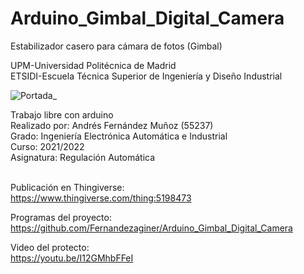 # Arduino_Gimbal_Digital_Camera


Estabilizador casero para cámara de fotos (Gimbal)


UPM-Universidad Politécnica de Madrid <br>
ETSIDI-Escuela Técnica Superior de Ingeniería y Diseño Industrial <br>

![Portada_](https://github.com/Fernandezaginer/Arduino_Gimbal_Digital_Camera/assets/73385513/527c7e6c-38bb-4a93-a163-ffab80cbecea)

Trabajo libre con arduino <br>
Realizado por: Andrés Fernández Muñoz (55237) <br>
Grado: Ingeniería Electrónica Automática e Industrial <br>
Curso: 2021/2022 <br>
Asignatura: Regulación Automática <br><br>

Publicación en Thingiverse:<br>
https://www.thingiverse.com/thing:5198473<br>

Programas del proyecto:<br>
https://github.com/Fernandezaginer/Arduino_Gimbal_Digital_Camera<br>

Video del protecto:<br>
https://youtu.be/I12GMhbFFeI<br>
